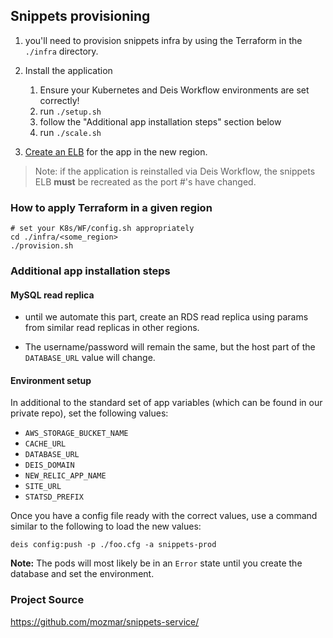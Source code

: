 ## Snippets provisioning

1. you'll need to provision snippets infra by using the Terraform in the
`./infra` directory.

2. Install the application 
    1. Ensure your Kubernetes and Deis Workflow environments are set correctly!
    2. run `./setup.sh`
    3. follow the "Additional app installation steps" section below 
    4. run `./scale.sh`

3. [Create an ELB](https://github.com/mozmar/infra/tree/master/elbs) for the app in the new region.

> Note: if the application is reinstalled via Deis Workflow, the snippets ELB **must** be recreated as the port #'s have changed.

### How to apply Terraform in a given region

```shell
# set your K8s/WF/config.sh appropriately
cd ./infra/<some_region>
./provision.sh
```

### Additional app installation steps


#### MySQL read replica

- until we automate this part, create an RDS read replica using params from similar read replicas in other regions.

- The username/password will remain the same, but the host part of the `DATABASE_URL` value will change.

#### Environment setup

In additional to the standard set of app variables (which can be found in our private
repo), set the following values:

- `AWS_STORAGE_BUCKET_NAME`
- `CACHE_URL`
- `DATABASE_URL`
- `DEIS_DOMAIN`
- `NEW_RELIC_APP_NAME`
- `SITE_URL`
- `STATSD_PREFIX`

Once you have a config file ready with the correct values, use a command similar to the following to load the new values:

```
deis config:push -p ./foo.cfg -a snippets-prod
```

**Note:** The pods will most likely be in an `Error` state until you create the database and set the environment.

### Project Source

https://github.com/mozmar/snippets-service/


